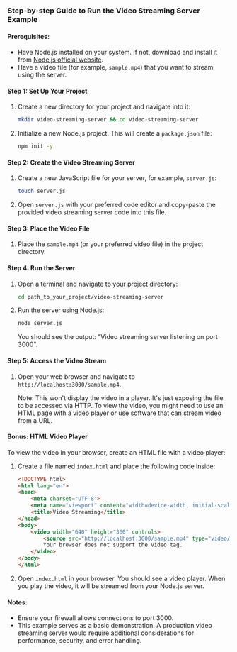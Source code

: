 ### Step-by-step Guide to Run the Video Streaming Server Example

#### Prerequisites:
- Have Node.js installed on your system. If not, download and install it from [Node.js official website](https://nodejs.org/).
- Have a video file (for example, `sample.mp4`) that you want to stream using the server.

#### Step 1: Set Up Your Project
1. Create a new directory for your project and navigate into it:
   ```sh
   mkdir video-streaming-server && cd video-streaming-server
   ```
2. Initialize a new Node.js project. This will create a `package.json` file:
   ```sh
   npm init -y
   ```
   
#### Step 2: Create the Video Streaming Server
1. Create a new JavaScript file for your server, for example, `server.js`:
   ```sh
   touch server.js
   ```
2. Open `server.js` with your preferred code editor and copy-paste the provided video streaming server code into this file.

#### Step 3: Place the Video File
1. Place the `sample.mp4` (or your preferred video file) in the project directory.

#### Step 4: Run the Server
1. Open a terminal and navigate to your project directory:
   ```sh
   cd path_to_your_project/video-streaming-server
   ```
2. Run the server using Node.js:
   ```sh
   node server.js
   ```
   You should see the output: "Video streaming server listening on port 3000".

#### Step 5: Access the Video Stream
1. Open your web browser and navigate to `http://localhost:3000/sample.mp4`.
   
   Note: This won't display the video in a player. It's just exposing the file to be accessed via HTTP. To view the video, you might need to use an HTML page with a video player or use software that can stream video from a URL.

#### Bonus: HTML Video Player
To view the video in your browser, create an HTML file with a video player:

1. Create a file named `index.html` and place the following code inside:

   ```html
   <!DOCTYPE html>
   <html lang="en">
   <head>
       <meta charset="UTF-8">
       <meta name="viewport" content="width=device-width, initial-scale=1.0">
       <title>Video Streaming</title>
   </head>
   <body>
       <video width="640" height="360" controls>
           <source src="http://localhost:3000/sample.mp4" type="video/mp4">
           Your browser does not support the video tag.
       </video>
   </body>
   </html>
   ```
2. Open `index.html` in your browser. You should see a video player. When you play the video, it will be streamed from your Node.js server.

#### Notes:
- Ensure your firewall allows connections to port 3000.
- This example serves as a basic demonstration. A production video streaming server would require additional considerations for performance, security, and error handling.